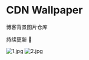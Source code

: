 # CDN Wallpaper

博客背景图片仓库

持续更新 🤣

![1.jpg](https://cdn.jsdelivr.net/gh/htname/cdn-wallpaper/1.jpg)
![2.jpg](https://cdn.jsdelivr.net/gh/htname/cdn-wallpaper/2.jpg)
